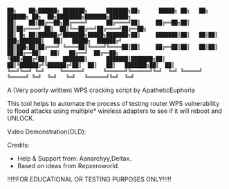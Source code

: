 ```
██╗    ██╗██████╗ ███████╗      ███████╗██╗      █████╗ ██╗   ██╗ ██████╗ ██╗  ██╗████████╗███████╗██████╗
██║    ██║██╔══██╗██╔════╝      ██╔════╝██║     ██╔══██╗██║   ██║██╔════╝ ██║  ██║╚══██╔══╝██╔════╝██╔══██╗
██║ █╗ ██║██████╔╝███████╗█████╗███████╗██║     ███████║██║   ██║██║  ███╗███████║   ██║   █████╗  ██████╔╝
██║███╗██║██╔═══╝ ╚════██║╚════╝╚════██║██║     ██╔══██║██║   ██║██║   ██║██╔══██║   ██║   ██╔══╝  ██╔══██╗
╚███╔███╔╝██║     ███████║      ███████║███████╗██║  ██║╚██████╔╝╚██████╔╝██║  ██║   ██║   ███████╗██║  ██║
╚══╝╚══╝ ╚═╝     ╚══════╝      ╚══════╝╚══════╝╚═╝  ╚═╝ ╚═════╝  ╚═════╝ ╚═╝  ╚═╝   ╚═╝   ╚══════╝╚═╝  ╚═╝
```

A (Very poorly written) WPS cracking script by ApatheticEuphoria

   This tool helps to automate the process of testing router WPS vulnerability to flood attacks using multiple* wireless adapters to see if it will reboot and UNLOCK.

Video Demonstration(OLD):

Credits:

 - Help & Support from: Aanarchyy,Deltax.
 - Based on ideas from Repzeroworld.
 
 !!!!!FOR EDUCATIONAL OR TESTING PURPOSES ONLY!!!!!
